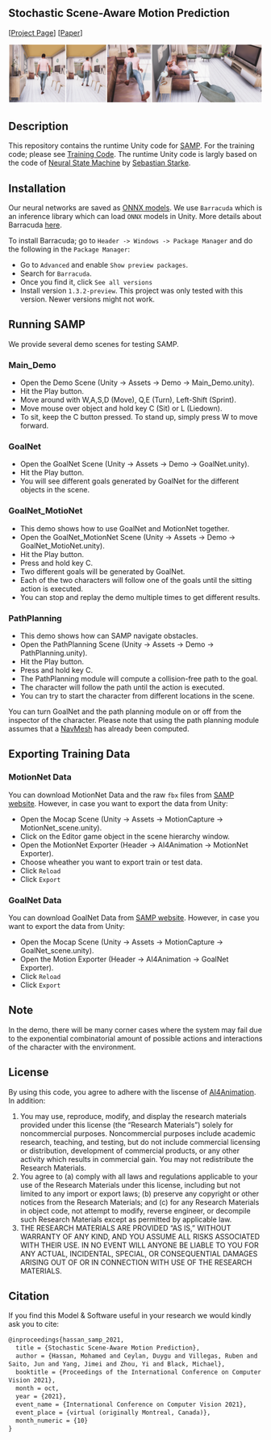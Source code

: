 ## Stochastic Scene-Aware Motion Prediction

[[Project Page](https://samp.is.tue.mpg.de/)]
[[Paper](https://ps.is.tuebingen.mpg.de/uploads_file/attachment/attachment/652/samp.pdf)]

![SAMP Examples](./Assets/images/teaser.png)

## Description
This repository contains the runtime Unity code for [SAMP](https://samp.is.tue.mpg.de/). For the training code; please see [Training Code](https://github.com/mohamedhassanmus/SAMP_Training).
The runtime Unity code is largly based on the code of [Neural State Machine](https://github.com/sebastianstarke/AI4Animation/tree/master/AI4Animation/SIGGRAPH_Asia_2019) by [Sebastian Starke](https://github.com/sebastianstarke).

## Installation
Our neural networks are saved as [ONNX models](https://onnx.ai/). We use `Barracuda` which is an inference library which can load `ONNX` models in Unity. More details about Barracuda [here](https://docs.unity3d.com/Packages/com.unity.barracuda@1.0/manual/index.html).

To install Barracuda; go to `Header -> Windows -> Package Manager` and do the following in the `Package Manager`:
- Go to `Advanced` and enable `Show preview packages`.
- Search for `Barracuda`. 
- Once you find it, click `See all versions`
- Install version `1.3.2-preview`. This project was only tested with this version. Newer versions might not work.

## Running SAMP
We provide several demo scenes for testing SAMP.

### Main_Demo
- Open the Demo Scene (Unity -> Assets -> Demo -> Main_Demo.unity).
- Hit the Play button.
- Move around with W,A,S,D (Move), Q,E (Turn), Left-Shift (Sprint).
- Move mouse over object and hold key C (Sit) or L (Liedown).
- To sit, keep the C button pressed. To stand up, simply press W to move forward.

### GoalNet
- Open the GoalNet Scene (Unity -> Assets -> Demo -> GoalNet.unity).
- Hit the Play button.
- You will see different goals generated by GoalNet for the different objects in the scene.

### GoalNet_MotioNet
- This demo shows how to use GoalNet and MotionNet together.
- Open the GoalNet_MotionNet Scene (Unity -> Assets -> Demo -> GoalNet_MotioNet.unity).
- Hit the Play button.
- Press and hold key C.
- Two different goals will be generated by GoalNet.
- Each of the two characters will follow one of the goals until the sitting action is executed.
- You can stop and replay the demo multiple times to get different results.

### PathPlanning
- This demo shows how can SAMP navigate obstacles.
- Open the PathPlanning Scene (Unity -> Assets -> Demo -> PathPlanning.unity).
- Hit the Play button.
- Press and hold key C.
- The PathPlanning module will compute a collision-free path to the goal.
- The character will follow the path until the action is executed.
- You can try to start the character from different locations in the scene.

You can turn GoalNet and the path planning module on or off from the inspector of the character. Please note that using the path planning module assumes that a [NavMesh](https://docs.unity3d.com/Manual/nav-BuildingNavMesh.html) has already been computed.

## Exporting Training Data
### MotionNet Data
You can download MotionNet Data and the raw `fbx` files from [SAMP website](https://samp.is.tue.mpg.de/). However, in case you want to export the data from Unity:
- Open the Mocap Scene (Unity -> Assets -> MotionCapture -> MotionNet_scene.unity).
- Click on the Editor game object in the scene hierarchy window.
- Open the MotionNet Exporter (Header -> AI4Animation -> MotionNet Exporter).
- Choose wheather you want to export train or test data.
- Click `Reload`
- Click `Export`

### GoalNet Data
You can download GoalNet Data from [SAMP website](https://samp.is.tue.mpg.de/). However, in case you want to export the data from Unity:
- Open the Mocap Scene (Unity -> Assets -> MotionCapture -> GoalNet_scene.unity).
- Open the Motion Exporter (Header -> AI4Animation -> GoalNet Exporter).
- Click `Reload`
- Click `Export`


## Note
In the demo, there will be many corner cases where the system may fail due to the exponential combinatorial amount of possible actions and interactions of the character with the environment.


## License
By using this code, you agree to adhere with the liscense of [AI4Animation](https://github.com/sebastianstarke/AI4Animation#copyright-information). In addition:

1.	You may use, reproduce, modify, and display the research materials provided under this license (the “Research Materials”) solely for noncommercial purposes. Noncommercial purposes include academic research, teaching, and testing, but do not include commercial licensing or distribution, development of commercial products, or any other activity which results in commercial gain. You may not redistribute the Research Materials.
2.	You agree to (a) comply with all laws and regulations applicable to your use of the Research Materials under this license, including but not limited to any import or export laws; (b) preserve any copyright or other notices from the Research Materials; and (c) for any Research Materials in object code, not attempt to modify, reverse engineer, or decompile such Research Materials except as permitted by applicable law.
3.	THE RESEARCH MATERIALS ARE PROVIDED “AS IS,” WITHOUT WARRANTY OF ANY KIND, AND YOU ASSUME ALL RISKS ASSOCIATED WITH THEIR USE. IN NO EVENT WILL ANYONE BE LIABLE TO YOU FOR ANY ACTUAL, INCIDENTAL, SPECIAL, OR CONSEQUENTIAL DAMAGES ARISING OUT OF OR IN CONNECTION WITH USE OF THE RESEARCH MATERIALS.

## Citation
If you find this Model & Software useful in your research we would kindly ask you to cite:
```
@inproceedings{hassan_samp_2021,
  title = {Stochastic Scene-Aware Motion Prediction},
  author = {Hassan, Mohamed and Ceylan, Duygu and Villegas, Ruben and Saito, Jun and Yang, Jimei and Zhou, Yi and Black, Michael},
  booktitle = {Proceedings of the International Conference on Computer Vision 2021},
  month = oct,
  year = {2021},
  event_name = {International Conference on Computer Vision 2021},
  event_place = {virtual (originally Montreal, Canada)},
  month_numeric = {10}
}

